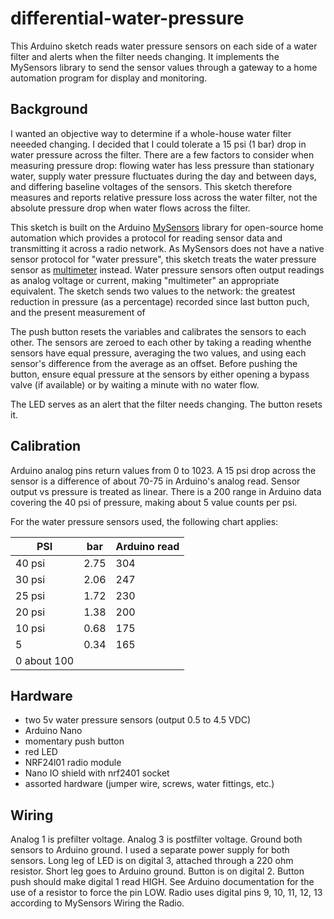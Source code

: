 # differential-water-pressure

This Arduino sketch reads water pressure sensors on each side of a water filter and alerts when the filter needs changing. 
It implements the MySensors library to send the sensor values through a gateway to a home automation program for
display and monitoring.

## Background

I wanted an objective way to determine if a whole-house water filter neeeded changing. I decided that I could tolerate a
15 psi (1 bar) drop in water pressure across the filter. There are a few factors to consider when measuring pressure drop:
flowing water has less pressure than stationary water, supply water pressure fluctuates during the day and between days,
and differing baseline voltages of the sensors. This sketch therefore measures and reports relative pressure
loss across the water filter, not the absolute pressure drop when water flows across the filter. 

This sketch is built on the Arduino [MySensors](https://www.mysensors.org/) library for open-source home automation which provides a protocol
for reading sensor data and transmitting it across a radio network. As MySensors does not have a native sensor protocol for "water pressure", 
this sketch treats the water pressure sensor as [multimeter](https://www.mysensors.org/download/serial_api_20) instead. Water pressure sensors often output
readings as analog voltage or current, making "multimeter" an appropriate equivalent. The sketch sends two values to the network: the greatest
reduction in pressure (as a percentage) recorded since last button puch, and the present measurement of 

The push button resets the variables and calibrates the sensors to each other. The sensors are zeroed to each other by 
taking a reading whenthe sensors have equal pressure, averaging the two values, and using each sensor's difference from the average as an offset. Before
pushing the button, ensure equal pressure at the sensors by either opening a bypass valve (if available) or by waiting a minute with no
water flow. 

The LED serves as an alert that the filter needs changing. The button resets it.

## Calibration 

Arduino analog pins return values from 0 to 1023. A 15 psi drop across the sensor is a difference of about 70-75 in Arduino's analog read.
Sensor output vs pressure is treated as linear. There is a 200 range in Arduino data covering the 40 psi of pressure, making about 5 
value counts per psi.

  For the water pressure sensors used, the following chart applies: 
   
   | PSI |   bar  |    Arduino read |
   | ---- | ---- | ---- |
   | 40 psi  | 2.75  |  304 |
   | 30 psi  | 2.06  |  247 |
   | 25 psi  | 1.72  |  230 |
   | 20 psi  | 1.38  |  200 |
   | 10 psi |  0.68  |  175 |
   | 5       | 0.34  |  165 |
   | 0            about 100 |

## Hardware

   * two 5v water pressure sensors (output 0.5 to 4.5 VDC) 
   * Arduino Nano 
   * momentary push button 
   * red LED
   * NRF24l01 radio module
   * Nano IO shield with nrf2401 socket
   * assorted hardware (jumper wire, screws, water fittings, etc.)

     
## Wiring
   Analog 1 is prefilter voltage.
   Analog 3 is postfilter voltage.
   Ground both sensors to Arduino ground. I used a separate power supply for both sensors.
   Long leg of LED is on digital 3, attached through a 220 ohm resistor. Short leg goes to Arduino ground.
   Button is on digital 2. Button push should make digital 1 read HIGH. See Arduino documentation for
      the use of a resistor to force the pin LOW.
   Radio uses digital pins 9, 10, 11, 12, 13 according to MySensors Wiring the Radio.
